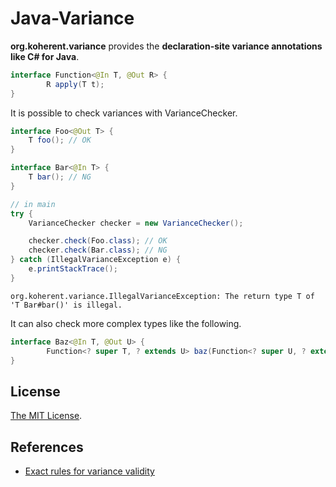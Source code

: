 Java-Variance
============================

__org.koherent.variance__ provides the __declaration-site variance annotations like C# for Java__.

```java
interface Function<@In T, @Out R> {
        R apply(T t);
}
```

It is possible to check variances with VarianceChecker.

```java
interface Foo<@Out T> {
	T foo(); // OK
}

interface Bar<@In T> {
	T bar(); // NG
}

// in main
try {
	VarianceChecker checker = new VarianceChecker();

	checker.check(Foo.class); // OK
	checker.check(Bar.class); // NG
} catch (IllegalVarianceException e) {
	e.printStackTrace();
}
```

```
org.koherent.variance.IllegalVarianceException: The return type T of 'T Bar#bar()' is illegal.
```

It can also check more complex types like the following.

```java
interface Baz<@In T, @Out U> {
        Function<? super T, ? extends U> baz(Function<? super U, ? extends T> f); // OK
}
```

License
----------------------------

[The MIT License](LICENSE).

References
----------------------------

- [Exact rules for variance validity](http://blogs.msdn.com/b/ericlippert/archive/2009/12/03/exact-rules-for-variance-validity.aspx)

